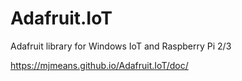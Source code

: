 # Adafruit.IoT
Adafruit library for Windows IoT and Raspberry Pi 2/3

https://mjmeans.github.io/Adafruit.IoT/doc/

